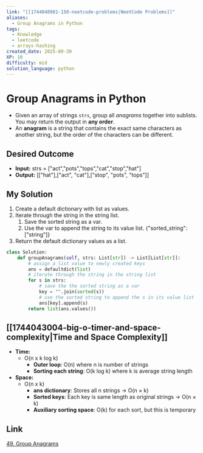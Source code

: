 ```yaml
---
link: "[[1744040981-150-neetcode-problems|NeetCode Problems]]"
aliases:
  - Group Anagrams in Python
tags:
  - Knowledge
  - leetcode
  - arrays-hashing
created_date: 2025-09-30
XP: 10
difficulty: mid
solution_language: python
---
```

# Group Anagrams in Python
- Given an array of strings `strs`, group all _anagrams_ together into sublists. You may return the output in **any order**.
- An **anagram** is a string that contains the exact same characters as another string, but the order of the characters can be different.
## Desired Outcome
- **Input:** strs = ["act","pots","tops","cat","stop","hat"]
- **Output:** \[["hat"],["act", "cat"],["stop", "pots", "tops"]]
## My Solution
1. Create a default dictionary with list as values.
2. Iterate through the string in the string list.
	1. Save the sorted string as a var.
	2. Use the var to append the string to its value list. {"sorted_string": ["string"]}
3. Return the default dictionary values as a list.

```python
class Solution:
    def groupAnagrams(self, strs: List[str]) -> List[List[str]]:
        # assign a list value to newly created keys
        ans = defaultdict(list)
        # iterate through the string in the string list
        for s in strs:
            # save the the sorted string as a var
            key = "".join(sorted(s))
            # use the sorted string to append the s in its value list
            ans[key].append(s)
        return list(ans.values())
```
## [[1744043004-big-o-timer-and-space-complexity|Time and Space Complexity]]
- **Time:**
	- O(n x k log k)
		- **Outer loop**: O(n) where n is number of strings
		- **Sorting each string**: O(k log k) where k is average string length
- **Space:**
	- O(n x k)
		- **ans dictionary**: Stores all n strings → O(n × k)
		- **Sorted keys**: Each key is same length as original strings → O(n × k)
		- **Auxiliary sorting space**: O(k) for each sort, but this is temporary
## Link
[49. Group Anagrams](https://leetcode.com/problems/group-anagrams/)
